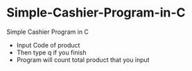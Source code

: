 # Simple-Cashier-Program-in-C

Simple Cashier Program in C

* Input Code of product
* Then type q if you finish
* Program will count total product that you input
